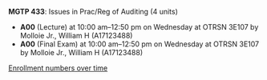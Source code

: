 **MGTP 433**: Issues in Prac/Reg of Auditing (4 units)

- **A00** (Lecture) at 10:00 am–12:50 pm on Wednesday at OTRSN 3E107 by Molloie Jr., William H (A17123488)
- **A00** (Final Exam) at 10:00 am–12:50 pm on Wednesday at OTRSN 3E107 by Molloie Jr., William H (A17123488)

[Enrollment numbers over time](./MGTP433.tsv)
